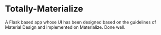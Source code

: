 # Totally-Materialize
A Flask based app whose UI has been designed based on the guidelines of Material Design and implemented on Materialize. Done well.
